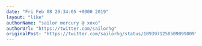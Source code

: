 ```yaml
---
date: "Fri Feb 08 20:34:05 +0000 2019"
layout: "like"
authorName: "sailor mercury @ xoxo"
authorUrl: "https://twitter.com/sailorhg"
originalPost: "https://twitter.com/sailorhg/status/1093971250509099009"
---
```

